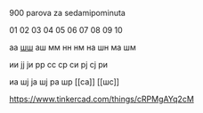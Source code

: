 900 parova za sedamipominuta

01 02 03 04 05 06 07 08 09 10

аа [шш](https://github.com/sinisa632/re-nik/) аш мм нн нм на шн ма шм 

ии јј ји рр сс ср си рј сј ри

иа шј ја шј ра шр [[са]] [[шс]] 

https://www.tinkercad.com/things/cRPMgAYq2cM
